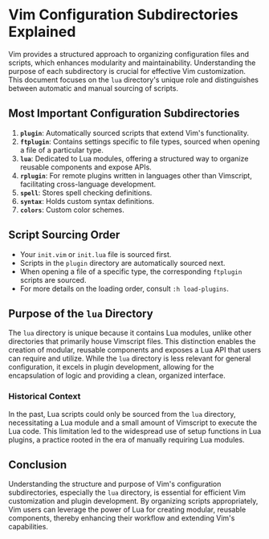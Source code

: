 # Vim Configuration Subdirectories Explained

Vim provides a structured approach to organizing configuration files and scripts, which enhances modularity and maintainability. Understanding the purpose of each subdirectory is crucial for effective Vim customization. This document focuses on the `lua` directory's unique role and distinguishes between automatic and manual sourcing of scripts.

## Most Important Configuration Subdirectories

1. **`plugin`**: Automatically sourced scripts that extend Vim's functionality.
2. **`ftplugin`**: Contains settings specific to file types, sourced when opening a file of a particular type.
3. **`lua`**: Dedicated to Lua modules, offering a structured way to organize reusable components and expose APIs.
4. **`rplugin`**: For remote plugins written in languages other than Vimscript, facilitating cross-language development.
5. **`spell`**: Stores spell checking definitions.
6. **`syntax`**: Holds custom syntax definitions.
7. **`colors`**: Custom color schemes.

## Script Sourcing Order

- Your `init.vim` or `init.lua` file is sourced first.
- Scripts in the `plugin` directory are automatically sourced next.
- When opening a file of a specific type, the corresponding `ftplugin` scripts are sourced.
- For more details on the loading order, consult `:h load-plugins`.

## Purpose of the `lua` Directory

The `lua` directory is unique because it contains Lua modules, unlike other directories that primarily house Vimscript files. This distinction enables the creation of modular, reusable components and exposes a Lua API that users can require and utilize. While the `lua` directory is less relevant for general configuration, it excels in plugin development, allowing for the encapsulation of logic and providing a clean, organized interface.

### Historical Context

In the past, Lua scripts could only be sourced from the `lua` directory, necessitating a Lua module and a small amount of Vimscript to execute the Lua code. This limitation led to the widespread use of setup functions in Lua plugins, a practice rooted in the era of manually requiring Lua modules.

## Conclusion

Understanding the structure and purpose of Vim's configuration subdirectories, especially the `lua` directory, is essential for efficient Vim customization and plugin development. By organizing scripts appropriately, Vim users can leverage the power of Lua for creating modular, reusable components, thereby enhancing their workflow and extending Vim's capabilities.
